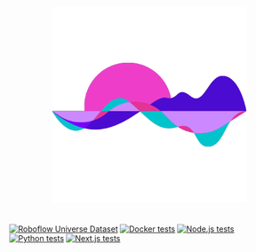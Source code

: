 <div align="center">
  <img align="center" src="imgs/logo.png" alt="Team logo" width="350"> 
</div>

#

[![Roboflow Universe Dataset](https://app.roboflow.com/images/download-dataset-badge.svg)](https://universe.roboflow.com/senai-qb205/trafficai)
[![Docker tests](https://github.com/fullzer4/AcustticAI/actions/workflows/docker-images.yml/badge.svg)](https://github.com/fullzer4/AcustticAI/actions/workflows/docker-images.yml)
[![Node.js tests](https://github.com/fullzer4/AcustticAI/actions/workflows/backend.yml/badge.svg)](https://github.com/fullzer4/AcustticAI/actions/workflows/backend.js.yml)
[![Python tests](https://github.com/fullzer4/AcustticAI/actions/workflows/python-ai.yml/badge.svg)](https://github.com/fullzer4/AcustticAI/actions/workflows/python-ai.yml)
[![Next.js tests](https://github.com/fullzer4/AcustticAI/actions/workflows/nextjs.yml/badge.svg)](https://github.com/fullzer4/AcustticAI/actions/workflows/nextjs.yml)

